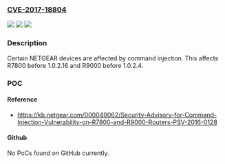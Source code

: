 ### [CVE-2017-18804](https://cve.mitre.org/cgi-bin/cvename.cgi?name=CVE-2017-18804)
![](https://img.shields.io/static/v1?label=Product&message=n%2Fa&color=blue)
![](https://img.shields.io/static/v1?label=Version&message=n%2Fa&color=blue)
![](https://img.shields.io/static/v1?label=Vulnerability&message=n%2Fa&color=brighgreen)

### Description

Certain NETGEAR devices are affected by command injection. This affects R7800 before 1.0.2.16 and R9000 before 1.0.2.4.

### POC

#### Reference
- https://kb.netgear.com/000049062/Security-Advisory-for-Command-Injection-Vulnerability-on-R7800-and-R9000-Routers-PSV-2016-0128

#### Github
No PoCs found on GitHub currently.

